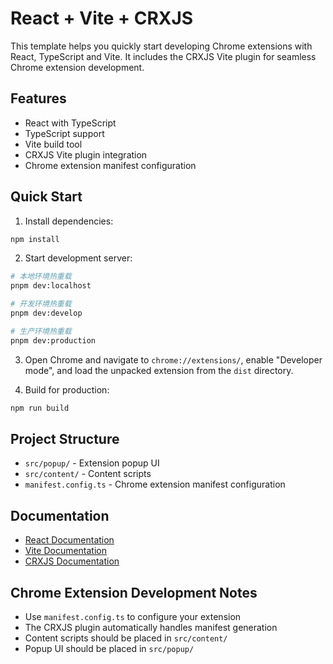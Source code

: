 # React + Vite + CRXJS

This template helps you quickly start developing Chrome extensions with React, TypeScript and Vite. It includes the CRXJS Vite plugin for seamless Chrome extension development.

## Features

- React with TypeScript
- TypeScript support
- Vite build tool
- CRXJS Vite plugin integration
- Chrome extension manifest configuration

## Quick Start

1. Install dependencies:

```bash
npm install
```

2. Start development server:

```bash
# 本地环境热重载
pnpm dev:localhost

# 开发环境热重载
pnpm dev:develop

# 生产环境热重载
pnpm dev:production
```

3. Open Chrome and navigate to `chrome://extensions/`, enable "Developer mode", and load the unpacked extension from the `dist` directory.

4. Build for production:

```bash
npm run build
```

## Project Structure

- `src/popup/` - Extension popup UI
- `src/content/` - Content scripts
- `manifest.config.ts` - Chrome extension manifest configuration

## Documentation

- [React Documentation](https://reactjs.org/)
- [Vite Documentation](https://vitejs.dev/)
- [CRXJS Documentation](https://crxjs.dev/vite-plugin)

## Chrome Extension Development Notes

- Use `manifest.config.ts` to configure your extension
- The CRXJS plugin automatically handles manifest generation
- Content scripts should be placed in `src/content/`
- Popup UI should be placed in `src/popup/`
